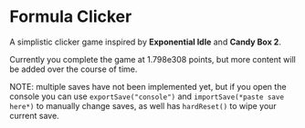 # Formula Clicker

A simplistic clicker game inspired by **Exponential Idle** and **Candy Box 2**.

Currently you complete the game at 1.798e308 points, but more content will be added over the course of time.

NOTE: multiple saves have not been implemented yet, but if you open the console you can use `exportSave("console")` and `importSave(*paste save here*)` to manually change saves, as well has `hardReset()` to wipe your current save.
